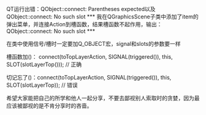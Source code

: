 QT运行出错：QObject::connect: Parentheses expected以及QObject::connect: No such slot ***
我在QGraphicsScene子类中添加了item的弹出菜单，并连接Action到槽函数，结果槽函数不起作用，输出：QObject::connect: No such slot ***

在类中使用信号/槽时一定要加Q_OBJECT宏，signal和slots的参数要一样

槽函数加()： connect(toTopLayerAction, SIGNAL(triggered()), this, SLOT(slotLayerTop()));   // 正确

切记忘了()：connect(toTopLayerAction, SIGNAL(triggered()), this, SLOT(slotLayerTop));      // 错误

希望大家能把自己的所学和他人一起分享，不要去鄙视别人索取时的贪婪，因为最应该被鄙视的是不肯分享时的吝啬。
